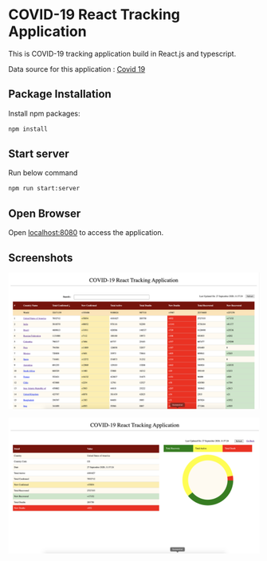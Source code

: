 
# COVID-19 React Tracking Application

This is COVID-19 tracking application build in React.js and typescript.

Data source for this application : [Covid 19](https://covid19api.com)

## Package Installation
Install npm packages:

```bash
npm install
```


## Start server

Run below command
```sh
npm run start:server
```

## Open Browser

Open [localhost:8080](http://localhost:8080) to access the application.



## Screenshots
![Dashboard Page.](/dashboard.png "Dashboard Screen.")


![Detail Page.](/detail.png "Detail Screen.")
